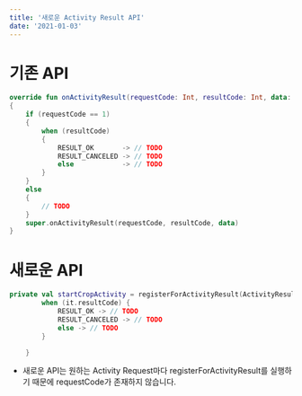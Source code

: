 ```yaml
---
title: '새로운 Activity Result API'
date: '2021-01-03'
---
```


# 기존 API

```kt
override fun onActivityResult(requestCode: Int, resultCode: Int, data: Intent?)
{
    if (requestCode == 1)
    {
        when (resultCode)
        {
            RESULT_OK       -> // TODO
            RESULT_CANCELED -> // TODO
            else            -> // TODO
        }
    }
    else
    {
        // TODO
    }
    super.onActivityResult(requestCode, resultCode, data)
}
```

# 새로운 API

```kt
private val startCropActivity = registerForActivityResult(ActivityResultContracts.StartActivityForResult()) {
        when (it.resultCode) {
            RESULT_OK -> // TODO
            RESULT_CANCELED -> // TODO
            else -> // TODO
        }

    }
```

- 새로운 API는 원하는 Activity Request마다 registerForActivityResult를 실행하기 때문에 requestCode가 존재하지 않습니다.
